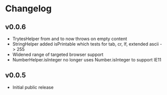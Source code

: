 # Changelog

## v0.0.6

* TrytesHelper from and to now throws on empty content
* StringHelper added isPrintable which tests for tab, cr, lf, extended ascii -> 255
* Widened range of targeted browser support
* NumberHelper.isInteger no longer uses Number.isInteger to support IE11

## v0.0.5

* Initial public release
